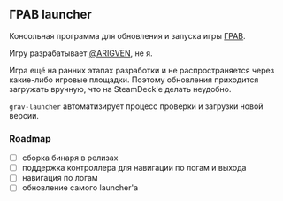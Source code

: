 ## ГРАВ launcher

Консольная программа для обновления и запуска игры [ГРАВ](https://arigven.games/grav/).

Игру разрабатывает [@ARIGVEN](https://github.com/arigven), не я.

Игра ещё на ранних этапах разработки и не распространяется через какие-либо игровые площадки.
Поэтому обновления приходится загружать вручную, что на SteamDeck'e делать неудобно.

`grav-launcher` автоматизирует процесс проверки и загрузки новой версии.

### Roadmap

- [ ] сборка бинаря в релизах
- [ ] поддержка контроллера для навигации по логам и выхода
- [ ] навигация по логам
- [ ] обновление самого launcher'а
